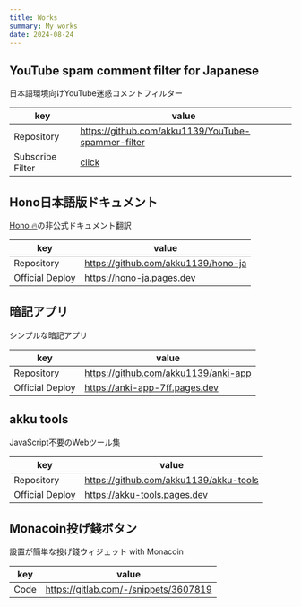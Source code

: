 ```yaml
---
title: Works
summary: My works
date: 2024-08-24
---
```


## YouTube spam comment filter for Japanese

日本語環境向けYouTube迷惑コメントフィルター

| key | value |
| --- | --- |
| Repository | https://github.com/akku1139/YouTube-spammer-filter |
| Subscribe Filter | [click](abp:subscribe?location=https%3A%2F%2Fraw.githubusercontent.com%2Fakku1139%2FYouTube-spammer-filter%2Fmain%2Ffilter.txt&title=YouTube%20spam%20comment%20filter%20for%20Japanese) |

## Hono日本語版ドキュメント

[Hono 🔥](https://hono.dev)の非公式ドキュメント翻訳

| key | value |
| --- | --- |
| Repository | https://github.com/akku1139/hono-ja |
| Official Deploy | https://hono-ja.pages.dev |

## 暗記アプリ

シンプルな暗記アプリ

| key | value |
| --- | --- |
| Repository | https://github.com/akku1139/anki-app |
| Official Deploy | https://anki-app-7ff.pages.dev |

## akku tools

JavaScript不要のWebツール集

| key | value |
| --- | --- |
| Repository | https://github.com/akku1139/akku-tools |
| Official Deploy | https://akku-tools.pages.dev |

## Monacoin投げ錢ボタン

設置が簡単な投げ錢ウィジェット with Monacoin

| key | value |
| --- | --- |
| Code | https://gitlab.com/-/snippets/3607819 |
